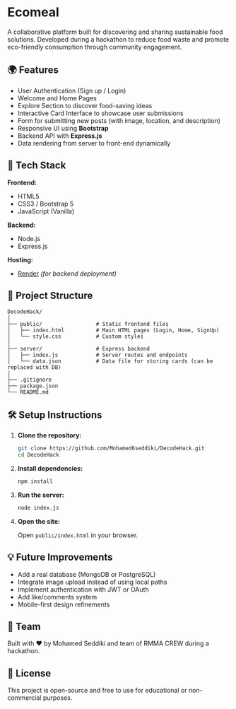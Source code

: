 
# Ecomeal

A collaborative platform built for discovering and sharing sustainable food solutions. Developed during a hackathon to reduce food waste and promote eco-friendly consumption through community engagement.

## 🌍 Features

- User Authentication (Sign up / Login)
- Welcome and Home Pages
- Explore Section to discover food-saving ideas
- Interactive Card Interface to showcase user submissions
- Form for submitting new posts (with image, location, and description)
- Responsive UI using **Bootstrap**
- Backend API with **Express.js**
- Data rendering from server to front-end dynamically

## 🚀 Tech Stack

**Frontend:**
- HTML5
- CSS3 / Bootstrap 5
- JavaScript (Vanilla)

**Backend:**
- Node.js
- Express.js

**Hosting:**
- [Render](https://render.com/) *(for backend deployment)*

## 📂 Project Structure

```
DecodeHack/
│
├── public/                 # Static frontend files
│   ├── index.html          # Main HTML pages (Login, Home, SignUp)
│   └── style.css           # Custom styles
│
├── server/                 # Express backend
│   ├── index.js            # Server routes and endpoints
│   └── data.json           # Data file for storing cards (can be replaced with DB)
│
├── .gitignore
├── package.json
└── README.md
```

## 🛠️ Setup Instructions

1. **Clone the repository:**

   ```bash
   git clone https://github.com/Mohamed6seddiki/DecodeHack.git
   cd DecodeHack
   ```

2. **Install dependencies:**

   ```bash
   npm install
   ```

3. **Run the server:**

   ```bash
   node index.js
   ```

4. **Open the site:**

   Open `public/index.html` in your browser.

## 💡 Future Improvements

- Add a real database (MongoDB or PostgreSQL)
- Integrate image upload instead of using local paths
- Implement authentication with JWT or OAuth
- Add like/comments system
- Mobile-first design refinements

## 🧠 Team

Built with ❤️ by Mohamed Seddiki and team of RMMA CREW  during a hackathon.

## 📜 License

This project is open-source and free to use for educational or non-commercial purposes.
